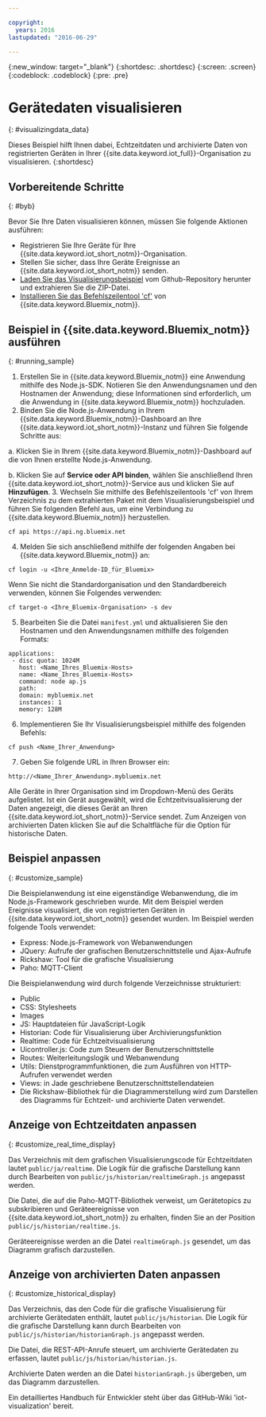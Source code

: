 ```yaml
---

copyright:
  years: 2016
lastupdated: "2016-06-29"

---
```


{:new_window: target="\_blank"}
{:shortdesc: .shortdesc}
{:screen: .screen}
{:codeblock: .codeblock}
{:pre: .pre}

# Gerätedaten visualisieren
{: #visualizingdata_data}

Dieses Beispiel hilft Ihnen dabei, Echtzeitdaten und archivierte Daten von registrierten Geräten in Ihrer {{site.data.keyword.iot_full}}-Organisation zu visualisieren.
{:shortdesc}

## Vorbereitende Schritte
{: #byb}

Bevor Sie Ihre Daten visualisieren können, müssen Sie folgende Aktionen ausführen:

- Registrieren Sie Ihre Geräte für Ihre {{site.data.keyword.iot_short_notm}}-Organisation.
- Stellen Sie sicher, dass Ihre Geräte Ereignisse an {{site.data.keyword.iot_short_notm}} senden.
- [Laden Sie das Visualisierungsbeispiel](https://github.com/ibm-messaging/iot-visualization/archive/v0.2.0.zip) vom Github-Repository herunter und extrahieren Sie die ZIP-Datei.
- [Installieren Sie das Befehlszeilentool 'cf'](../../starters/install_cli.html) von {{site.data.keyword.Bluemix_notm}}.

## Beispiel in {{site.data.keyword.Bluemix_notm}} ausführen
{: #running_sample}

1. Erstellen Sie in {{site.data.keyword.Bluemix_notm}} eine Anwendung mithilfe des Node.js-SDK. Notieren Sie den Anwendungsnamen und den Hostnamen der Anwendung; diese Informationen sind erforderlich, um die Anwendung in {{site.data.keyword.Bluemix_notm}} hochzuladen.
2. Binden Sie die Node.js-Anwendung in Ihrem {{site.data.keyword.Bluemix_notm}}-Dashboard an Ihre {{site.data.keyword.iot_short_notm}}-Instanz und führen Sie folgende Schritte aus:

  a. Klicken Sie in Ihrem {{site.data.keyword.Bluemix_notm}}-Dashboard auf die von Ihnen erstellte Node.js-Anwendung.

  b. Klicken Sie auf **Service oder API binden**, wählen Sie anschließend Ihren {{site.data.keyword.iot_short_notm}}-Service aus und klicken Sie auf **Hinzufügen**.
3. Wechseln Sie mithilfe des Befehlszeilentools 'cf' von Ihrem Verzeichnis zu dem extrahierten Paket mit dem Visualisierungsbeispiel und führen Sie folgenden Befehl aus, um eine Verbindung zu {{site.data.keyword.Bluemix_notm}} herzustellen.
```
cf api https://api.ng.bluemix.net
```
4. Melden Sie sich anschließend mithilfe der folgenden Angaben bei {{site.data.keyword.Bluemix_notm}} an:
```
cf login -u <Ihre_Anmelde-ID_für_Bluemix>
```
Wenn Sie nicht die Standardorganisation und den Standardbereich verwenden, können Sie Folgendes verwenden:
```
cf target-o <Ihre_Bluemix-Organisation> -s dev
```

5. Bearbeiten Sie die Datei `manifest.yml` und aktualisieren Sie den Hostnamen und den Anwendungsnamen mithilfe des folgenden Formats:
```
applications:
 - disc quota: 1024M
   host: <Name_Ihres_Bluemix-Hosts>
   name: <Name_Ihres_Bluemix-Hosts>
   command: node ap.js
   path:
   domain: mybluemix.net
   instances: 1
   memory: 128M
```
6. Implementieren Sie Ihr Visualisierungsbeispiel mithilfe des folgenden Befehls:
```
cf push <Name_Ihrer_Anwendung>
```
7. Geben Sie folgende URL in Ihren Browser ein:
```
http://<Name_Ihrer_Anwendung>.mybluemix.net
```

Alle Geräte in Ihrer Organisation sind im Dropdown-Menü des Geräts aufgelistet. Ist ein Gerät ausgewählt, wird die Echtzeitvisualisierung der Daten angezeigt, die dieses Gerät an Ihren {{site.data.keyword.iot_short_notm}}-Service sendet. Zum Anzeigen von archivierten Daten klicken Sie auf die Schaltfläche für die Option für historische Daten.

## Beispiel anpassen
{: #customize_sample}

Die Beispielanwendung ist eine eigenständige Webanwendung, die im Node.js-Framework geschrieben wurde. Mit dem Beispiel werden Ereignisse visualisiert, die von registrierten Geräten in {{site.data.keyword.iot_short_notm}} gesendet wurden. Im Beispiel werden folgende Tools verwendet:

- Express: Node.js-Framework von Webanwendungen
- JQuery: Aufrufe der grafischen Benutzerschnittstelle und Ajax-Aufrufe
- Rickshaw: Tool für die grafische Visualisierung
- Paho: MQTT-Client

Die Beispielanwendung wird durch folgende Verzeichnisse strukturiert:

- Public
- CSS: Stylesheets
- Images
- JS: Hauptdateien für JavaScript-Logik
- Historian: Code für Visualisierung über Archivierungsfunktion
- Realtime: Code für Echtzeitvisualisierung
- Uicontroller.js: Code zum Steuern der Benutzerschnittstelle
- Routes: Weiterleitungslogik und Webanwendung
- Utils: Dienstprogrammfunktionen, die zum Ausführen von HTTP-Aufrufen verwendet werden
- Views: in Jade geschriebene Benutzerschnittstellendateien
- Die Rickshaw-Bibliothek für die Diagrammerstellung wird zum Darstellen des Diagramms für Echtzeit- und archivierte Daten verwendet.

## Anzeige von Echtzeitdaten anpassen
{: #customize_real_time_display}

Das Verzeichnis mit dem grafischen Visualisierungscode für Echtzeitdaten lautet `public/ja/realtime`. Die Logik für die grafische Darstellung kann durch Bearbeiten von `public/js/historian/realtimeGraph.js` angepasst werden.

Die Datei, die auf die Paho-MQTT-Bibliothek verweist, um Gerätetopics zu subskribieren und Geräteereignisse von {{site.data.keyword.iot_short_notm}} zu erhalten, finden Sie an der Position `public/js/historian/realtime.js`.

Geräteereignisse werden an die Datei `realtimeGraph.js` gesendet, um das Diagramm grafisch darzustellen.

## Anzeige von archivierten Daten anpassen
{: #customize_historical_display}

Das Verzeichnis, das den Code für die grafische Visualisierung für archivierte Gerätedaten enthält, lautet `public/js/historian`. Die Logik für die grafische Darstellung kann durch Bearbeiten von `public/js/historian/historianGraph.js` angepasst werden.

Die Datei, die REST-API-Anrufe steuert, um archivierte Gerätedaten zu erfassen, lautet `public/js/historian/historian.js`.

Archivierte Daten werden an die Datei `historianGraph.js` übergeben, um das Diagramm darzustellen.

Ein detailliertes Handbuch für Entwickler steht über das GitHub-Wiki 'iot-visualization' bereit.
